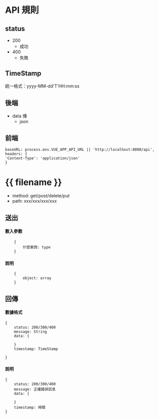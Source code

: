 # API 規則

## status
- 200 
    - 成功
- 400
    - 失敗

## TimeStamp
統一格式：yyyy-MM-dd'T'HH:mm:ss

## 後端 
- data 傳
    - json

## 前端
```
baseURL: process.env.VUE_APP_API_URL || 'http://localhost:8000/api',
headers: {
'Content-Type': 'application/json'
}
```

# {{ filename }}
- method: get/post/delete/put
- path: xxx/xxx/xxx/xxx
## 送出
#### 數入參數
```
    {
        什麼東西: type
    }
```
#### 說明
```
    {
        object: array
    }
```

## 回傳
#### 數據格式
```
{
    status: 200/300/400
    message: String
    data: {

    }
    timestamp: TimeStamp

}
```
#### 說明
```
{
    status: 200/300/400
    message: 正確錯誤訊息
    data: {

    }
    timestamp: 時間 
}
```